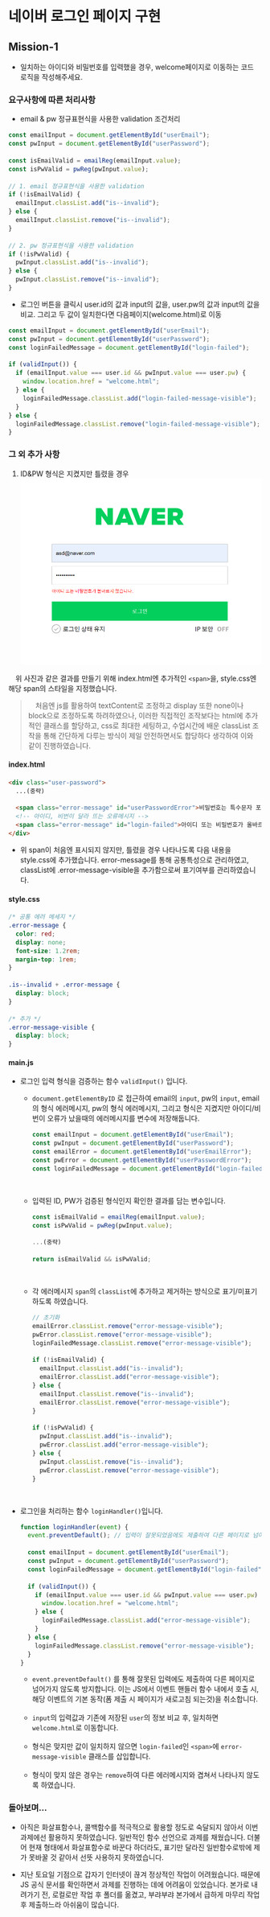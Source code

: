 # 네이버 로그인 페이지 구현

<!-- ---

로그인과 비밀번호를 정확히 입력했을 때 welcome 페이지로 넘어갈 수 있도록 코드 로직을 작성합니다.


---
- [x] 재사용 가능한 함수를 분리하고 함수를 중심으로 설계하는 방법에 대해 학습합니다. -->

## Mission-1

- 일치하는 아이디와 비밀번호를 입력했을 경우, welcome페이지로 이동하는 코드 로직을 작성해주세요.

### 요구사항에 따른 처리사항

- email & pw 정규표현식을 사용한 validation 조건처리

```js
const emailInput = document.getElementById("userEmail");
const pwInput = document.getElementById("userPassword");

const isEmailValid = emailReg(emailInput.value);
const isPwValid = pwReg(pwInput.value);

// 1. email 정규표현식을 사용한 validation
if (!isEmailValid) {
  emailInput.classList.add("is--invalid");
} else {
  emailInput.classList.remove("is--invalid");
}

// 2. pw 정규표현식을 사용한 validation
if (!isPwValid) {
  pwInput.classList.add("is--invalid");
} else {
  pwInput.classList.remove("is--invalid");
}
```

- 로그인 버튼을 클릭시 user.id의 값과 input의 값을, user.pw의 값과 input의 값을 비교. 그리고 두 값이 일치한다면 다음페이지(welcome.html)로 이동

```js
const emailInput = document.getElementById("userEmail");
const pwInput = document.getElementById("userPassword");
const loginFailedMessage = document.getElementById("login-failed");

if (validInput()) {
  if (emailInput.value === user.id && pwInput.value === user.pw) {
    window.location.href = "welcome.html";
  } else {
    loginFailedMessage.classList.add("login-failed-message-visible");
  }
} else {
  loginFailedMessage.classList.remove("login-failed-message-visible");
}
```

### 그 외 추가 사항

1. ID&PW 형식은 지켰지만 틀렸을 경우
   ![ID&PW 형식은 지켰지만 틀렸을 경우](./images/result-image1.png)

&emsp;위 사진과 같은 결과를 만들기 위해 index.html엔 추가적인 `<span>`을, style.css엔 해당 span의 스타일을 지정했습니다.

> &emsp;처음엔 js를 활용하여 textContent로 조정하고 display 또한 none이나 block으로 조정하도록 하려하였으나, 이러한 직접적인 조작보다는 html에 추가적인 클래스를 할당하고, css로 최대한 세팅하고, 수업시간에 배운 classList 조작을 통해 간단하게 다루는 방식이 제일 안전하면서도 합당하다 생각하여 이와 같이 진행하였습니다.

#### index.html

```html
<div class="user-password">
  ...(중략)

  <span class="error-message" id="userPasswordError">비밀번호는 특수문자 포함 6자리 이상 입력해 주세요.</span>
  <!-- 아이디, 비번이 달라 뜨는 오류메시지 -->
  <span class="error-message" id="login-failed">아이디 또는 비밀번호가 올바르지 않습니다.</span>
</div>
```

- 위 span이 처음엔 표시되지 않지만, 틀렸을 경우 나타나도록 다음 내용을 style.css에 추가했습니다. error-message를 통해 공통특성으로 관리하였고, classList에 .error-message-visible을 추가함으로써 표기여부를 관리하였습니다.

#### style.css

```css
/* 공통 에러 메세지 */
.error-message {
  color: red;
  display: none;
  font-size: 1.2rem;
  margin-top: 1rem;
}

.is--invalid + .error-message {
  display: block;
}

/* 추가 */
.error-message-visible {
  display: block;
}
```

#### main.js

- 로그인 입력 형식을 검증하는 함수 `validInput()` 입니다.
  <br/>

  - `document.getElementByID` 로 접근하여 email의 `input`, pw의 `input`, email의 형식 에러메시지, pw의 형식 에러메시지, 그리고 형식은 지켰지만 아이디/비번이 오류가 났을때의 에러메시지를 변수에 저장해둡니다.

    ```js
    const emailInput = document.getElementById("userEmail");
    const pwInput = document.getElementById("userPassword");
    const emailError = document.getElementById("userEmailError");
    const pwError = document.getElementById("userPasswordError");
    const loginFailedMessage = document.getElementById("login-failed");
    ```

  <br/>

  - 입력된 ID, PW가 검증된 형식인지 확인한 결과를 담는 변수입니다.

    ```js
    const isEmailValid = emailReg(emailInput.value);
    const isPwValid = pwReg(pwInput.value);

    ...(중략)

    return isEmailValid && isPwValid;
    ```

    <br/>

  - 각 에러메시지 `span`의 `classList`에 추가하고 제거하는 방식으로 표기/미표기 하도록 하였습니다.

    ```js
    // 초기화
    emailError.classList.remove("error-message-visible");
    pwError.classList.remove("error-message-visible");
    loginFailedMessage.classList.remove("error-message-visible");

    if (!isEmailValid) {
      emailInput.classList.add("is--invalid");
      emailError.classList.add("error-message-visible");
    } else {
      emailInput.classList.remove("is--invalid");
      emailError.classList.remove("error-message-visible");
    }

    if (!isPwValid) {
      pwInput.classList.add("is--invalid");
      pwError.classList.add("error-message-visible");
    } else {
      pwInput.classList.remove("is--invalid");
      pwError.classList.remove("error-message-visible");
    }
    ```

<br/>

- 로그인을 처리하는 함수 `loginHandler()`입니다.
  <br/>

  ```js
  function loginHandler(event) {
    event.preventDefault(); // 입력이 잘못되었음에도 제출하여 다른 페이지로 넘어가지 않도록 합니다.

    const emailInput = document.getElementById("userEmail");
    const pwInput = document.getElementById("userPassword");
    const loginFailedMessage = document.getElementById("login-failed");

    if (validInput()) {
      if (emailInput.value === user.id && pwInput.value === user.pw) {
        window.location.href = "welcome.html";
      } else {
        loginFailedMessage.classList.add("error-message-visible");
      }
    } else {
      loginFailedMessage.classList.remove("error-message-visible");
    }
  }
  ```

  - `event.preventDefault()` 를 통해 잘못된 입력에도 제출하여 다른 페이지로 넘어가지 않도록 방지합니다. 이는 JS에서 이벤트 핸들러 함수 내에서 호출 시, 해당 이벤트의 기본 동작(폼 제출 시 페이지가 새로고침 되는것)을 취소합니다.

  <br/>

  - `input`의 입력값과 기존에 저장된 `user`의 정보 비교 후, 일치하면 `welcome.html`로 이동합니다.

  <br/>

  - 형식은 맞지만 값이 일치하지 않으면 `login-failed`인 `<span>`에 `error-message-visible` 클래스를 삽입합니다.

  <br/>

  - 형식이 맞지 않은 경우는 `remove`하여 다른 에러메시지와 겹쳐서 나타나지 않도록 하였습니다.

### 돌아보며...

- 아직은 화살표함수나, 콜백함수를 적극적으로 활용할 정도로 숙달되지 않아서 이번 과제에선 활용하지 못하였습니다. 일반적인 함수 선언으로 과제를 채웠습니다. 더불어 현재 형태에서 화살표함수로 바꾼다 하더라도, 표기만 달라진 일반함수로밖에 제가 못바꿀 것 같아서 선뜻 사용하지 못하였습니다.

- 지난 토요일 기점으로 갑자기 인터넷이 끊겨 정상적인 작업이 어려웠습니다. 때문에 JS 공식 문서를 확인하면서 과제를 진행하는 데에 어려움이 있었습니다. 본가로 내려가기 전, 로컬로만 작업 후 폴더를 옮겼고, 부랴부랴 본가에서 급하게 마무리 작업 후 제출하느라 아쉬움이 많습니다. 